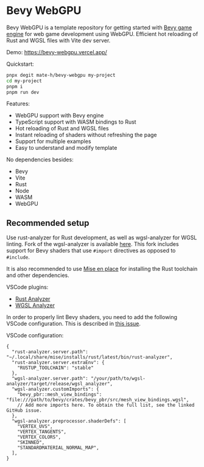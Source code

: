 # Bevy WebGPU

Bevy WebGPU is a template repository for getting started with [Bevy game engine](https://bevyengine.org/) for web game development using WebGPU. Efficient hot reloading of Rust and WGSL files with Vite dev server.

Demo: https://bevy-webgpu.vercel.app/

Quickstart:

```bash
pnpx degit mate-h/bevy-webgpu my-project
cd my-project
pnpm i
pnpm run dev
```

Features:
- WebGPU support with Bevy engine
- TypeScript support with WASM bindings to Rust
- Hot reloading of Rust and WGSL files
- Instant reloading of shaders without refreshing the page
- Support for multiple examples
- Easy to understand and modify template

No dependencies besides:
- Bevy
- Vite
- Rust
- Node
- WASM
- WebGPU 

## Recommended setup

Use rust-analyzer for Rust development, as well as wgsl-analyzer for WGSL linting. Fork of the wgsl-analyzer is available [here](https://github.com/mate-h/wgsl-analyzer). This fork includes support for Bevy shaders that use `#import` directives as opposed to `#include`.

It is also recommended to use [Mise en place](https://mise.jdx.dev/getting-started.html) for installing the Rust toolchain and other dependencies.

VSCode plugins:
- [Rust Analyzer](https://marketplace.visualstudio.com/items?itemName=rust-lang.rust-analyzer)
- [WGSL Analyzer](https://marketplace.visualstudio.com/items?itemName=wgsl-analyzer.wgsl-analyzer)

In order to properly lint Bevy shaders, you need to add the following VSCode configuration.
This is described in [this issue](https://github.com/bevyengine/bevy/issues/5561).

VSCode configuration:
```jsonc
{
  "rust-analyzer.server.path": "~/.local/share/mise/installs/rust/latest/bin/rust-analyzer",
  "rust-analyzer.server.extraEnv": {
    "RUSTUP_TOOLCHAIN": "stable"
  },
  "wgsl-analyzer.server.path": "/your/path/to/wgsl-analyzer/target/release/wgsl_analyzer",
  "wgsl-analyzer.customImports": {
    "bevy_pbr::mesh_view_bindings": "file:///path/to/bevy/crates/bevy_pbr/src/mesh_view_bindings.wgsl",
    // Add more imports here. To obtain the full list, see the linked GitHub issue.
  },
  "wgsl-analyzer.preprocessor.shaderDefs": [
    "VERTEX_UVS",
    "VERTEX_TANGENTS",
    "VERTEX_COLORS",
    "SKINNED",
    "STANDARDMATERIAL_NORMAL_MAP",
  ],
}
```